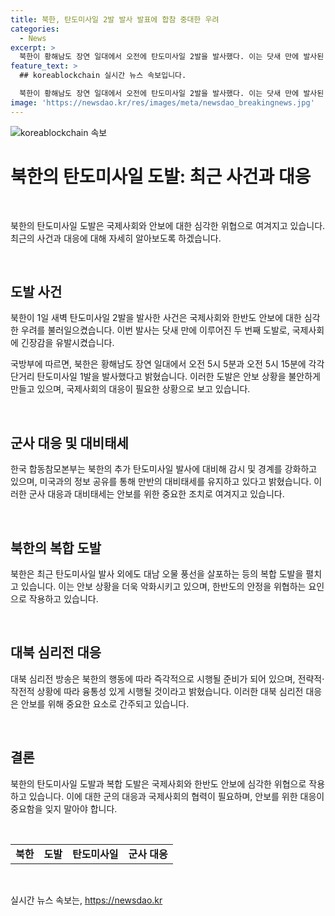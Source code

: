 ```yaml
---
title: 북한, 탄도미사일 2발 발사 발표에 합참 중대한 우려
categories:
  - News
excerpt: >
  북한이 황해남도 장연 일대에서 오전에 탄도미사일 2발을 발사했다. 이는 닷새 만에 발사된 것으로, 합참은 군이 추가 발사에 대비해 감시 및 경계를 강화 중이며, 미ㆍ일 당국 및 북한 관련 정보를 긴밀히 공유하고 있다고 설명했다. 북한은 최근에는 대남 오물 풍선을 살포하는 등 복합 도발 양상을 보이고 있는데, 군 당국은 대북 심리전 방송은 필요에 따라 즉각 시행할 준비가 돼 있다고 밝혔다.
feature_text: >
  ## koreablockchain 실시간 뉴스 속보입니다.

  북한이 황해남도 장연 일대에서 오전에 탄도미사일 2발을 발사했다. 이는 닷새 만에 발사된 것으로, 합참은 군이 추가 발사에 대비해 감시 및 경계를 강화 중이며, 미ㆍ일 당국 및 북한 관련 정보를 긴밀히 공유하고 있다고 설명했다. 북한은 최근에는 대남 오물 풍선을 살포하는 등 복합 도발 양상을 보이고 있는데, 군 당국은 대북 심리전 방송은 필요에 따라 즉각 시행할 준비가 돼 있다고 밝혔다.
image: 'https://newsdao.kr/res/images/meta/newsdao_breakingnews.jpg'
---
```


<p><img src="https://newsdao.kr/res/images/meta/newsdao_breakingnews.jpg" alt="koreablockchain 속보" /></p>

<h1 data-ke-size="size26">북한의 탄도미사일 도발: 최근 사건과 대응</h1>

<p data-ke-size="size16">&nbsp;</p>

<p>북한의 탄도미사일 도발은 국제사회와 안보에 대한 심각한 위협으로 여겨지고 있습니다. 최근의 사건과 대응에 대해 자세히 알아보도록 하겠습니다.</p>

<p data-ke-size="size16">&nbsp;</p>

<h2 data-ke-size="size26">도발 사건</h2>

<p data-ke-size="size16">북한이 1일 새벽 탄도미사일 2발을 발사한 사건은 국제사회와 한반도 안보에 대한 심각한 우려를 불러일으켰습니다. 이번 발사는 닷새 만에 이루어진 두 번째 도발로, 국제사회에 긴장감을 유발시켰습니다.</p>

<p data-ke-size="size16">국방부에 따르면, 북한은 황해남도 장연 일대에서 오전 5시 5분과 오전 5시 15분에 각각 단거리 탄도미사일 1발을 발사했다고 밝혔습니다. 이러한 도발은 안보 상황을 불안하게 만들고 있으며, 국제사회의 대응이 필요한 상황으로 보고 있습니다.</p>

<p data-ke-size="size16">&nbsp;</p>

<h2 data-ke-size="size26">군사 대응 및 대비태세</h2>

<p data-ke-size="size16">한국 합동참모본부는 북한의 추가 탄도미사일 발사에 대비해 감시 및 경계를 강화하고 있으며, 미국과의 정보 공유를 통해 만반의 대비태세를 유지하고 있다고 밝혔습니다. 이러한 군사 대응과 대비태세는 안보를 위한 중요한 조치로 여겨지고 있습니다.</p>

<p data-ke-size="size16">&nbsp;</p>

<h2 data-ke-size="size26">북한의 복합 도발</h2>

<p data-ke-size="size16">북한은 최근 탄도미사일 발사 외에도 대남 오물 풍선을 살포하는 등의 복합 도발을 펼치고 있습니다. 이는 안보 상황을 더욱 악화시키고 있으며, 한반도의 안정을 위협하는 요인으로 작용하고 있습니다.</p>

<p data-ke-size="size16">&nbsp;</p>

<h2 data-ke-size="size26">대북 심리전 대응</h2>

<p data-ke-size="size16">대북 심리전 방송은 북한의 행동에 따라 즉각적으로 시행될 준비가 되어 있으며, 전략적·작전적 상황에 따라 융통성 있게 시행될 것이라고 밝혔습니다. 이러한 대북 심리전 대응은 안보를 위해 중요한 요소로 간주되고 있습니다.</p>

<p data-ke-size="size16">&nbsp;</p>

<h2 data-ke-size="size26">결론</h2>

<p data-ke-size="size16">북한의 탄도미사일 도발과 복합 도발은 국제사회와 한반도 안보에 심각한 위협으로 작용하고 있습니다. 이에 대한 군의 대응과 국제사회의 협력이 필요하며, 안보를 위한 대응이 중요함을 잊지 말아야 합니다.</p>

<p data-ke-size="size16">&nbsp;</p>

<table>
  <tbody>
    <tr>
      <td style="text-align: center; height: 17px;"><b>북한</b></td>
      <td style="text-align: center; height: 17px;"><b>도발</b></td>
      <td style="text-align: center; height: 17px;"><b>탄도미사일</b></td>
      <td style="text-align: center; height: 17px;"><b>군사 대응</b></td>
    </tr>
  </tbody>
</table>

<p data-ke-size="size16">&nbsp;</p>
실시간 뉴스 속보는, <a href="https://newsdao.kr" rel="dofollow">https://newsdao.kr</a>



